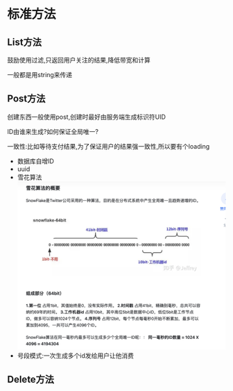 # 标准方法

## List方法

鼓励使用过滤,只返回用户关注的结果,降低带宽和计算

一般都是用string来传递

## Post方法

创建东西一般使用post,创建时最好由服务端生成标识符UID

ID由谁来生成?如何保证全局唯一?

一致性:比如等待支付结果,为了保证用户的结果强一致性,所以要有个loading

- 数据库自增ID
- uuid
- 雪花算法![image-20240324111341275](什么是api.assets/image-20240324111341275.png)
- 号段模式:一次生成多个id发给用户让他消费



## Delete方法

